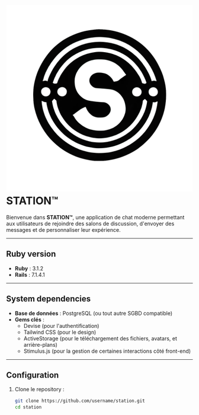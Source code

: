 # ![STATION Logo](app/assets/images/station-logo.png) STATION™

Bienvenue dans **STATION™**, une application de chat moderne permettant aux utilisateurs de rejoindre des salons de discussion, d'envoyer des messages et de personnaliser leur expérience.

---

## Ruby version

- **Ruby** : 3.1.2
- **Rails** : 7.1.4.1

---

## System dependencies

- **Base de données** : PostgreSQL (ou tout autre SGBD compatible)
- **Gems clés** :
  - Devise (pour l'authentification)
  - Tailwind CSS (pour le design)
  - ActiveStorage (pour le téléchargement des fichiers, avatars, et arrière-plans)
  - Stimulus.js (pour la gestion de certaines interactions côté front-end)

---

## Configuration

1. Clone le repository :

   ```bash
   git clone https://github.com/username/station.git
   cd station

